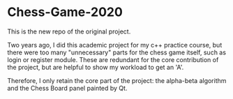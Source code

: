 # Chess-Game-2020
This is the new repo of the original project. 

Two years ago, I did this academic project for my c++ practice course, but there were too many "unnecessary" parts for the chess game itself, such as login or register module. These are redundant for the core contribution of the project, but are helpful to show my workload to get an 'A'.

Therefore, I only retain the core part of the project: the alpha-beta algorithm and the Chess Board panel painted by Qt.
